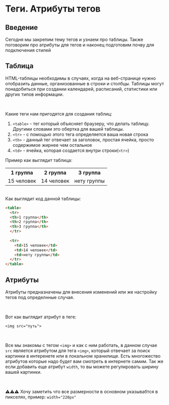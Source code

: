 # Теги. Атрибуты тегов

## Введение
Сегодня мы закрепим тему тегов и узнаем про таблицы. Также поговорим про атрибуты для тегов и наконец подготовим почву для подключения стилей

## Таблица 
HTML-таблицы необходимы в случаях, когда на веб-странице нужно отобразить данные, организованные в строки и столбцы. 
Таблицы могут понадобиться при создании календарей, расписаний, статистики или других типов информации. 

<br/>

Какие теги нам пригодятся для создания таблиц:  
  
  1. `<table>` - тег который объясняет браузеру, что делать таблицу. Другими словами это обертка для вашей таблицы.
  2. `<tr>` - с помощью этого тега определяется ваша новая строка
  3. `<th>` - данный тег отвечает за заголовок, простая ячейка, просто содержимое жирнее чем остальное
  4. `<td>` - ячейка, которая создается внутри строки(`<tr>`)


Пример как выглядит таблица: 
<table>
  
  <tr>    
  <th>1 группа</th>
  <th>2 группа</th>
  <th>3 группа</th>
  </tr>
  
  <tr>   
    <td>15 человек</td>
    <td>14 человек</td>
    <td>нету группы</td>  
  </tr>
  
</table>

<br/>
Как выглядит код данной таблицы:

```html
<table>  
  <tr>    
  <th>1 группа</th>
  <th>2 группа</th>
  <th>3 группа</th>
  </tr>
  
  <tr>   
    <td>15 человек</td>
    <td>14 человек</td>
    <td>нету группы</td>  
  </tr>  
</table>
```

## Атрибуты
Атрибуты предназначены для внесения изменений или же настройку тегов под определнные случая. 

<br/>

Вот как выглядит атрибут в теге: 

`<img src="путь">`

<br/>

  Все мы знакомы с тегом `<img>` и как с ним работать, в данном случае `src` является атрибутом для тега `<img>`, который отвечает за поиск картинки в интеренете или в локальном хранилище. Есть многожество атрибутов которые надо будет вам смотреть в интернете самим. Так же если добавить еще атрибут `width`, то вы можете регулировать ширину вашей картинки. 
  
  <br/>
  
  ⚠⚠⚠ Хочу заметить что все размерности в основном указывабтся в пикселях, пример: `width="220px"`













